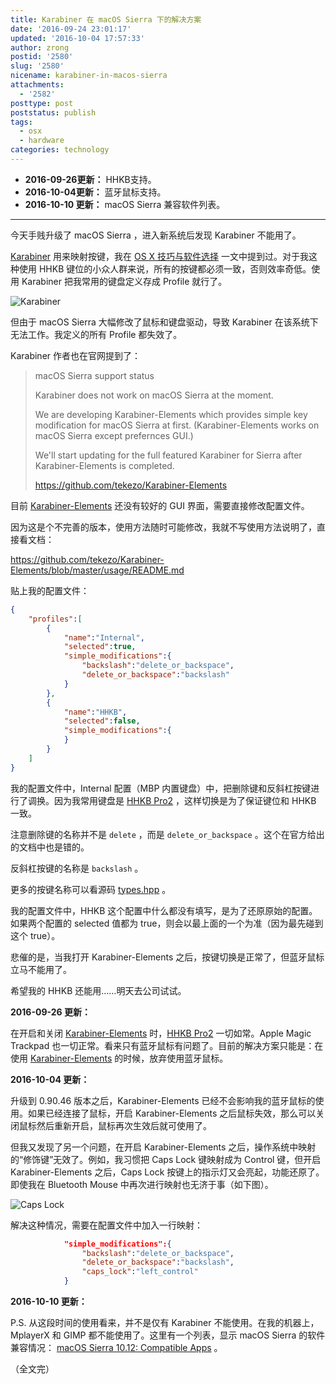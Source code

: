 ```yaml
---
title: Karabiner 在 macOS Sierra 下的解决方案
date: '2016-09-24 23:01:17'
updated: '2016-10-04 17:57:33'
author: zrong
postid: '2580'
slug: '2580'
nicename: karabiner-in-macos-sierra
attachments:
  - '2582'
posttype: post
poststatus: publish
tags:
  - osx
  - hardware
categories: technology
---
```


- **2016-09-26更新：** HHKB支持。
- **2016-10-04更新：** 蓝牙鼠标支持。
- **2016-10-10 更新：** macOS Sierra 兼容软件列表。

----

今天手贱升级了 macOS Sierra ，进入新系统后发现 Karabiner 不能用了。

[Karabiner][1] 用来映射按键，我在 [OS X 技巧与软件选择][5] 一文中提到过。对于我这种使用 HHKB 键位的小众人群来说，所有的按键都必须一致，否则效率奇低。使用 Karabiner 把我常用的键盘定义存成 Profile 就行了。

![Karabiner][51]

但由于 macOS Sierra 大幅修改了鼠标和键盘驱动，导致 Karabiner 在该系统下无法工作。我定义的所有 Profile 都失效了。 <!--more-->

Karabiner 作者也在官网提到了：

> macOS Sierra support status
> 
> Karabiner does not work on macOS Sierra at the moment.
> 
> We are developing Karabiner-Elements which provides simple key modification for macOS Sierra at first.
> (Karabiner-Elements works on macOS Sierra except prefernces GUI.)
> 
> We'll start updating for the full featured Karabiner for Sierra after Karabiner-Elements is completed.
> 
> https://github.com/tekezo/Karabiner-Elements

目前 [Karabiner-Elements][2] 还没有较好的 GUI 界面，需要直接修改配置文件。

因为这是个不完善的版本，使用方法随时可能修改，我就不写使用方法说明了，直接看文档：

<https://github.com/tekezo/Karabiner-Elements/blob/master/usage/README.md>

贴上我的配置文件：

``` json
{
    "profiles":[
        {
            "name":"Internal",
            "selected":true,
            "simple_modifications":{
                "backslash":"delete_or_backspace",
                "delete_or_backspace":"backslash"
            }
        },
        {
            "name":"HHKB",
            "selected":false,
            "simple_modifications":{
            }
        }
    ]
}
```

我的配置文件中，Internal 配置（MBP 内置键盘）中，把删除键和反斜杠按键进行了调换。因为我常用键盘是 [HHKB Pro2][3] ，这样切换是为了保证键位和 HHKB 一致。

注意删除键的名称并不是 `delete` ，而是 `delete_or_backspace` 。这个在官方给出的文档中也是错的。

反斜杠按键的名称是 `backslash` 。

更多的按键名称可以看源码 [types.hpp][4] 。 

我的配置文件中，HHKB 这个配置中什么都没有填写，是为了还原原始的配置。如果两个配置的 selected 值都为 true，则会以最上面的一个为准（因为最先碰到这个 true）。

悲催的是，当我打开 Karabiner-Elements 之后，按键切换是正常了，但蓝牙鼠标立马不能用了。

希望我的 HHKB 还能用……明天去公司试试。

**2016-09-26 更新：**

在开启和关闭 [Karabiner-Elements][2] 时，[HHKB Pro2][3] 一切如常。Apple Magic Trackpad 也一切正常。看来只有蓝牙鼠标有问题了。目前的解决方案只能是：在使用 [Karabiner-Elements][2] 的时候，放弃使用蓝牙鼠标。

**2016-10-04 更新：**

升级到 0.90.46 版本之后，Karabiner-Elements 已经不会影响我的蓝牙鼠标的使用。如果已经连接了鼠标，开启 Karabiner-Elements 之后鼠标失效，那么可以关闭鼠标然后重新开启，鼠标再次生效后就可使用了。

但我又发现了另一个问题，在开启 Karabiner-Elements 之后，操作系统中映射的“修饰键”无效了。例如，我习惯把 Caps Lock 键映射成为 Control 键，但开启 Karabiner-Elements 之后，Caps Lock 按键上的指示灯又会亮起，功能还原了。即使我在 Bluetooth Mouse 中再次进行映射也无济于事（如下图）。

![Caps Lock][52]

解决这种情况，需要在配置文件中加入一行映射：

```json
            "simple_modifications":{
                "backslash":"delete_or_backspace",
                "delete_or_backspace":"backslash",
                "caps_lock":"left_control"
            }
```

**2016-10-10 更新：**

P.S. 从这段时间的使用看来，并不是仅有 Karabiner 不能使用。在我的机器上， MplayerX 和 GIMP 都不能使用了。这里有一个列表，显示 macOS Sierra 的软件兼容情况： [macOS Sierra 10.12: Compatible Apps][6] 。

（全文完）

[1]: https://pqrs.org/osx/karabiner/
[2]: https://github.com/tekezo/Karabiner-Elements
[3]: https://blog.zengrong.net/post/2344.html
[4]: https://github.com/tekezo/Karabiner-Elements/blob/master/src/share/types.hpp
[5]: https://blog.zengrong.net/post/2514.html#karabiner
[6]: http://forums.macrumors.com/threads/macos-sierra-10-12-compatible-apps.1977335/

[51]: /uploads/2016/04/karabiner.png
[52]: /uploads/2016/10/bluetooth_mouse.png

